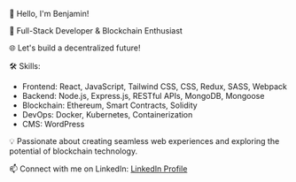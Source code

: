 👋 Hello, I'm Benjamin!

💼 Full-Stack Developer & Blockchain Enthusiast

🌐 Let's build a decentralized future!

🛠️ Skills:
- Frontend: React, JavaScript, Tailwind CSS, CSS, Redux, SASS, Webpack
- Backend: Node.js, Express.js, RESTful APIs, MongoDB, Mongoose
- Blockchain: Ethereum, Smart Contracts, Solidity
- DevOps: Docker, Kubernetes, Containerization
- CMS: WordPress

💡 Passionate about creating seamless web experiences and exploring the potential of blockchain technology.

📫 Connect with me on LinkedIn: [LinkedIn Profile](https://www.linkedin.com/in/benjamin-adebanjo-ikuesan)
